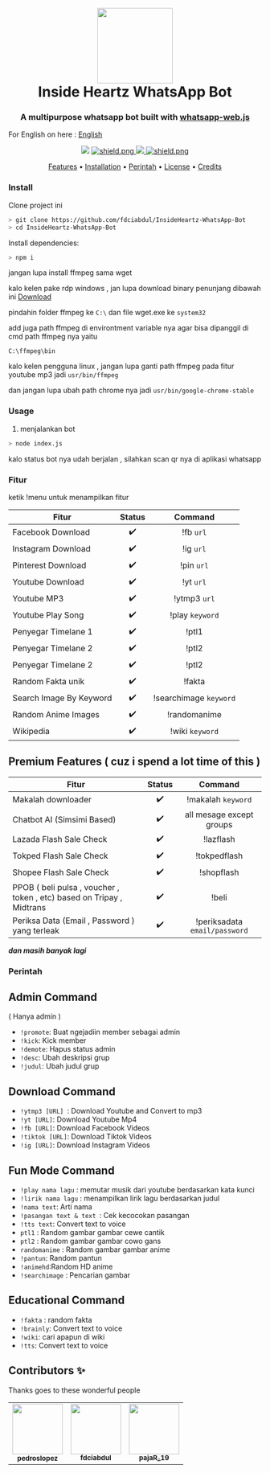 <h1 align="center">
<!-- ALL-CONTRIBUTORS-BADGE:START - Do not remove or modify this section -->
<!-- ALL-CONTRIBUTORS-BADGE:END -->

  <br>
  <a href="https://github.com/fdciabdul/InsideHeartz-WhatsApp-Bot"><img src="https://telegra.ph/file/403ab70e865577ceb0383.png" width="150" height=150"></a>
  <br>
  Inside Heartz WhatsApp Bot
  <br>
</h1>
 <h3 align=center>A multipurpose whatsapp bot built with <a href="https://github.com/pedroslopez/whatsapp-web.js">whatsapp-web.js</a></h3>

For English on here : <a href="https://github.com/fdciabdul/InsideHeartz-WhatsApp-Bot/blob/master/README_EN.MD"> English </a>
<div align=center>

<img src="https://img.shields.io/badge/all_contributors-1-orange.svg?style=flat-square"/>

  <a href="https://github.com/pedroslopez/whatsapp-web.js">
    <img src="https://img.shields.io/badge/whatsapp--web.js-V.1.7%205-green?style=flat&logo=npm" alt="shield.png">
<img src="https://badges.frapsoft.com/os/v1/open-source.svg?v=102)](https://github.com/ellerbrock/open-source-badges/">

  <a href="https://github.com/fdciabdul">
    <img src="https://img.shields.io/badge/license-GNU%20GPL%20v3-green?style=flat-square" alt="shield.png">
  </a>

</div>

<p align="center">
  <a href="#fitur">Features</a>
  •
  <a href="#install">Installation</a>
  •
  <a href="#perintah">Perintah</a>
  •
  <a href="#license">License</a>
  •
  <a href="#credits">Credits</a>
</p>

### Install

Clone project ini

```bash
> git clone https://github.com/fdciabdul/InsideHeartz-WhatsApp-Bot
> cd InsideHeartz-WhatsApp-Bot

```

Install dependencies:

```bash
> npm i
```
jangan lupa install ffmpeg sama wget 

kalo kelen pake rdp windows , jan lupa download binary penunjang
dibawah ini
<a href="https://drive.google.com/file/d/1SugE8vjfOyyW3VTRqsxlW_GJh6EKQ19X/view?usp=drivesdk"> Download </a>

pindahin folder ffmpeg ke `C:\`
dan file wget.exe ke `system32`

add juga path ffmpeg di environtment variable nya
agar bisa dipanggil di cmd 
path ffmpeg nya yaitu
```batch
C:\ffmpeg\bin

```

kalo kelen pengguna linux , jangan lupa ganti path ffmpeg pada fitur youtube mp3 
jadi `usr/bin/ffmpeg`

dan jangan lupa ubah path chrome nya
jadi 
`usr/bin/google-chrome-stable`

### Usage
1. menjalankan bot

```bash
> node index.js
```

kalo status bot nya udah berjalan , silahkan scan qr nya 
di aplikasi whatsapp

### Fitur 
ketik !menu untuk menampilkan fitur

| Fitur        | Status | Command | 
| --------------- |:---------:|:---:|
| Facebook Download | ✔️| !fb `url` |
| Instagram Download | ✔️ | !ig `url`|
| Pinterest Download  | ✔️ | !pin `url`|
| Youtube Download  | ✔️ | !yt `url`|
| Youtube MP3  | ✔️ | !ytmp3 `url`|
| Youtube Play Song|  ✔️| !play `keyword`|
| Penyegar Timelane 1|  ✔️| !ptl1|
| Penyegar Timelane 2|  ✔️|  !ptl2 |
| Penyegar Timelane 2|  ✔️|  !ptl2 |
| Random Fakta unik |  ✔️|  !fakta |
| Search Image By Keyword|  ✔️|  !searchimage `keyword` |
| Random Anime Images|  ✔️|  !randomanime |
| Wikipedia|  ✔️|  !wiki `keyword` |

## Premium Features ( cuz i spend a lot time of this )
| Fitur        | Status | Command | 
| --------------- |:---------:|:---:|
| Makalah downloader|  ✔️|  !makalah `keyword` |
| Chatbot AI (Simsimi Based)|  ✔️|  all mesage except groups |
| Lazada Flash Sale Check |  ✔️|  !lazflash |
| Tokped Flash Sale Check |  ✔️|  !tokpedflash |
| Shopee Flash Sale Check |  ✔️|  !shopflash |
| PPOB ( beli pulsa , voucher , token , etc) based on Tripay , Midtrans |  ✔️|  !beli |
| Periksa Data (Email , Password ) yang terleak |  ✔️|  !periksadata `email/password` |

 ***dan masih banyak lagi***

### Perintah 

## Admin Command
( Hanya admin )

- `!promote`: Buat ngejadiin member sebagai admin
- `!kick`: Kick member
- `!demote`: Hapus status admin
- `!desc`: Ubah deskripsi grup
- `!judul`: Ubah judul grup

## Download Command

  - `!ytmp3 [URL] `: Download Youtube and Convert to mp3
  - `!yt [URL]`: Download Youtube Mp4
  - `!fb [URL]`: Download Facebook Videos
  - `!tiktok [URL]`: Download Tiktok Videos
  - `!ig [URL]`: Download Instagram Videos

## Fun Mode Command
  - `!play nama lagu` : memutar musik dari youtube berdasarkan kata kunci
  - `!lirik nama lagu` : menampilkan lirik lagu berdasarkan judul
  - `!nama text`: Arti nama
  - `!pasangan text & text `: Cek kecocokan pasangan
  - `!tts text`: Convert text to voice
  - `ptl1` : Random gambar gambar cewe cantik
  - `ptl2` : Random gambar gambar cowo gans 
  - `randomanime` : Random gambar gambar anime
  - `!pantun`: Random pantun
  - `!animehd`:Random HD anime
  - `!searchimage` : Pencarian gambar

## Educational Command
  - `!fakta` : random fakta
  - `!brainly`: Convert text to voice
  - `!wiki`: cari apapun di wiki
  - `!tts`: Convert text to voice




## Contributors ✨

Thanks goes to these wonderful people 

<!-- ALL-CONTRIBUTORS-LIST:START - Do not remove or modify this section -->
<!-- prettier-ignore-start -->
<!-- markdownlint-disable -->
<table>
  <tr>
<td align="center"><img src="https://avatars0.githubusercontent.com/u/4368928?s=460&u=1ef3a3afeb197b85c054abbb96ed05bf58ab4e9f&v=4" width="100px;" alt=""/><br /><sub><b>pedroslopez</b></sub><br /></td>

<td align="center"><a href="https://fdci.se"><img src="https://avatars0.githubusercontent.com/u/31664438?s=460&u=251f36d7ab0fb4a74b162be7b18f6cdca8a74f8c&v=4" width="100px;" alt=""/><br /><sub><b>fdciabdul</b></sub></a><br /><a href="#content-abdul" title="Content"></a></td>
    <td align="center"><a href="https://pajaar.my.id"><img src="https://avatars0.githubusercontent.com/u/53967072?v=4" width="100px;" alt=""/><br /><sub><b>pajaR_19</b></sub></a><br /><a href="#content-pajaar" title="Content"></a></td>
  
</tr>
</table>

<!-- markdownlint-enable -->
<!-- prettier-ignore-end -->
<!-- ALL-CONTRIBUTORS-LIST:END -->

